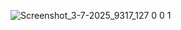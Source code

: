 ![Screenshot_3-7-2025_9317_127 0 0 1](https://github.com/user-attachments/assets/f419519a-e95d-4631-bf2e-fd033bf84765)
